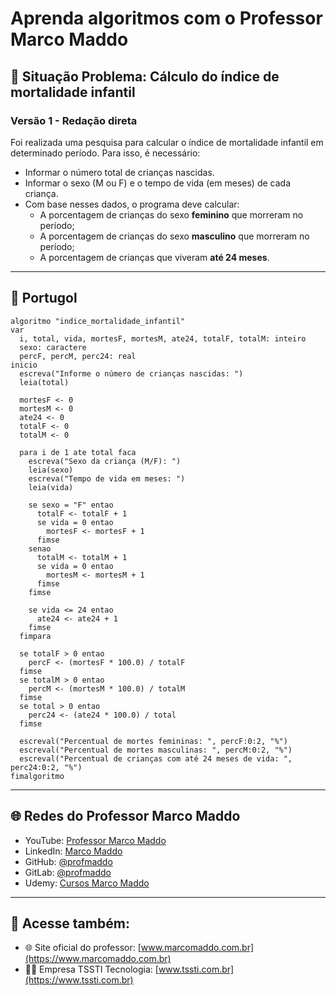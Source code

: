 # Aprenda algoritmos com o Professor Marco Maddo

## 🧠 Situação Problema: Cálculo do índice de mortalidade infantil

### Versão 1 - Redação direta
Foi realizada uma pesquisa para calcular o índice de mortalidade infantil em determinado período. Para isso, é necessário:

- Informar o número total de crianças nascidas.
- Informar o sexo (M ou F) e o tempo de vida (em meses) de cada criança.
- Com base nesses dados, o programa deve calcular:
  - A porcentagem de crianças do sexo **feminino** que morreram no período;
  - A porcentagem de crianças do sexo **masculino** que morreram no período;
  - A porcentagem de crianças que viveram **até 24 meses**.

---

## 💬 Portugol

```portugol
algoritmo "indice_mortalidade_infantil"
var
  i, total, vida, mortesF, mortesM, ate24, totalF, totalM: inteiro
  sexo: caractere
  percF, percM, perc24: real
inicio
  escreva("Informe o número de crianças nascidas: ")
  leia(total)

  mortesF <- 0
  mortesM <- 0
  ate24 <- 0
  totalF <- 0
  totalM <- 0

  para i de 1 ate total faca
    escreva("Sexo da criança (M/F): ")
    leia(sexo)
    escreva("Tempo de vida em meses: ")
    leia(vida)

    se sexo = "F" entao
      totalF <- totalF + 1
      se vida = 0 entao
        mortesF <- mortesF + 1
      fimse
    senao
      totalM <- totalM + 1
      se vida = 0 entao
        mortesM <- mortesM + 1
      fimse
    fimse

    se vida <= 24 entao
      ate24 <- ate24 + 1
    fimse
  fimpara

  se totalF > 0 entao
    percF <- (mortesF * 100.0) / totalF
  fimse
  se totalM > 0 entao
    percM <- (mortesM * 100.0) / totalM
  fimse
  se total > 0 entao
    perc24 <- (ate24 * 100.0) / total
  fimse

  escreval("Percentual de mortes femininas: ", percF:0:2, "%")
  escreval("Percentual de mortes masculinas: ", percM:0:2, "%")
  escreval("Percentual de crianças com até 24 meses de vida: ", perc24:0:2, "%")
fimalgoritmo
```

---

## 🌐 Redes do Professor Marco Maddo

- YouTube: [Professor Marco Maddo](https://www.youtube.com/@ProfessorMarcoMaddo)
- LinkedIn: [Marco Maddo](https://www.linkedin.com/in/marcomaddo/)
- GitHub: [@profmaddo](https://github.com/profmaddo)
- GitLab: [@profmaddo](https://gitlab.com/profmaddo)
- Udemy: [Cursos Marco Maddo](https://www.udemy.com/user/marcomaddo/)

---

## 🚀 Acesse também:

- 🌐 Site oficial do professor: [www.marcomaddo.com.br](https://www.marcomaddo.com.br)
- 🧑‍💼 Empresa TSSTI Tecnologia: [www.tssti.com.br](https://www.tssti.com.br)
